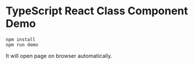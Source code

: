 TypeScript React Class Component Demo
=====================================

```
npm install
npm run demo
```

It will open page on browser automatically.
